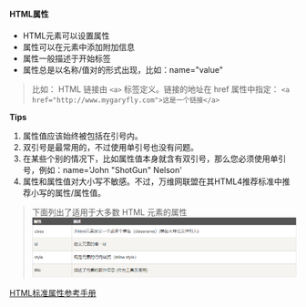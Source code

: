 #### **HTML属性**

* HTML元素可以设置属性
* 属性可以在元素中添加附加信息
* 属性一般描述于开始标签
* 属性总是以名称/值对的形式出现，比如：name="value"

>比如：
HTML 链接由 `<a>` 标签定义。链接的地址在 href 属性中指定：
`<a href="http://www.mygaryfly.com">这是一个链接</a>`

**Tips**
1. 属性值应该始终被包括在引号内。
2. 双引号是最常用的，不过使用单引号也没有问题。
3. 在某些个别的情况下，比如属性值本身就含有双引号，那么您必须使用单引号，例如：name='John "ShotGun" Nelson'
4. 属性和属性值对大小写不敏感。不过，万维网联盟在其HTML4推荐标准中推荐小写的属性/属性值。

>下面列出了适用于大多数 HTML 元素的属性
![](./images/属性.png)

<a href="https://www.runoob.com/tags/ref-standardattributes.html" color="red">HTML标准属性参考手册</a>